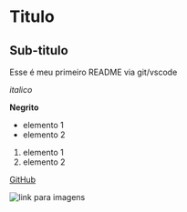 # Titulo

## Sub-titulo

Esse é meu primeiro README via git/vscode

*italico*

**Negrito**

- elemento 1
- elemento 2

1) elemento 1
2) elemento 2

[GitHub](https://github.com/Vi4Na)

![link para imagens](https://git-scm.com/images/about/branches@2x.png)